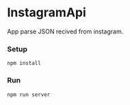# InstagramApi
App parse JSON recived from instagram.
### Setup
```shell
npm install
```
### Run
```bash
npm run server
```